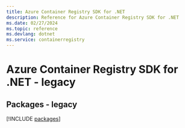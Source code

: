 ```yaml
---
title: Azure Container Registry SDK for .NET
description: Reference for Azure Container Registry SDK for .NET
ms.date: 02/27/2024
ms.topic: reference
ms.devlang: dotnet
ms.service: containerregistry
---
```

# Azure Container Registry SDK for .NET - legacy
## Packages - legacy
[!INCLUDE [packages](container-registry-index.md)]